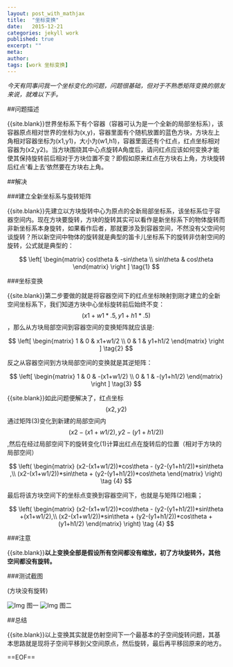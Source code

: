 ```yaml
---
layout: post_with_mathjax
title:  "坐标变换"
date:   2015-12-21
categories: jekyll work
published: true
excerpt: ""
meta: 
author: 
tags: [work 坐标变换]
---
```


*今天有同事问我一个坐标变化的问题，问题很基础，但对于不熟悉矩阵变换的朋友来说，就难以下手。*

##问题描述

{{site.blank}}世界坐标系下有个容器（容器可认为是一个全新的局部坐标系），该容器原点相对世界的坐标为(x,y)，容器里面有个随机放置的蓝色方块，方块左上角相对容器坐标为(x1,y1)，大小为(w1,h1)，容器里面还有个红点，红点坐标相对容器为(x2,y2)。当方块围绕其中心点旋转A角度后，请问红点应该如何变换才能使其保持旋转前后相对于方块位置不变？即假如原来红点在方块右上角，方块旋转后红点‘看上去’依然要在方块右上角。

##解决

###建立全新坐标系与旋转矩阵

{{site.blank}}先建立以方块旋转中心为原点的全新局部坐标系，该坐标系位于容器空间内。现在方块要旋转，方块的旋转其实可以看作是新坐标系下的物体旋转而非新坐标系本身旋转，如果看作后者，那就要涉及到容器空间，不然没有父空间何谈旋转？所以新空间中物体的旋转就是典型的笛卡儿坐标系下的旋转非仿射空间的旋转，公式就是典型的：

$$
\left[ \begin{matrix} cos\theta & -sin\theta \\ sin\theta & cos\theta \end{matrix} \right ] \tag{1}
$$

###坐标变换

{{site.blank}}第二步要做的就是将容器空间下的红点坐标映射到刚才建立的全新空间坐标系下，我们知道方块中心坐标旋转前后始终不变：$$(x1+w1*.5,y1+h1*.5)$$，那么从方块局部空间到容器空间的变换矩阵就应该是:

$$
\left[ \begin{matrix} 
1 & 0 & x1+w1/2 \\ 
0 & 1 & y1+h1/2 
\end{matrix} \right ] \tag{2}
$$

反之从容器空间到方块局部空间的变换就是其逆矩阵：

$$
\left[ \begin{matrix} 
1 & 0 & -(x1+w1/2) \\ 
0 & 1 & -(y1+h1/2) 
\end{matrix} \right ] \tag{3}
$$

{{site.blank}}如此问题便解决了，红点坐标$$(x2,y2)$$通过矩阵(3)变化到新建的局部空间内$$(x2-(x1+w1/2),y2-(y1+h1/2))$$,然后在经过局部空间下的旋转变化(1)计算出红点在旋转后的位置（相对于方块的局部空间）

$$
\left( \begin{matrix}
(x2-(x1+w1/2))*cos\theta - (y2-(y1+h1/2))*sin\theta ,\\ 
(x2-(x1+w1/2))*sin\theta + (y2-(y1+h1/2))*cos\theta 
\end{matrix} \right) \tag {4}
$$

最后将该方块空间下的坐标点变换到容器空间下，也就是与矩阵(2)相乘；

$$
\left( \begin{matrix}
(x2-(x1+w1/2))*cos\theta - (y2-(y1+h1/2))*sin\theta +(x1+w1/2),\\ 
(x2-(x1+w1/2))*sin\theta + (y2-(y1+h1/2))*cos\theta +(y1+h1/2)
\end{matrix} \right) \tag {4}
$$

###注意

{{site.blank}}**以上变换全部是假设所有空间都没有缩放，初了方块旋转外，其他空间都没有旋转。**

###测试截图

(方块没有旋转)

![Img][img_1] 图一
![Img][img_2] 图二

##总结

{{site.blank}}以上变换其实就是仿射空间下一个最基本的子空间旋转问题，其基本思路就是现将子空间平移到父空间原点，然后旋转，最后再平移回原来的地方。


==EOF==

[img_1]:{{site.basepath}}/img/coordination/image_coor1.jpg
[img_2]:{{site.basepath}}/img/coordination/image_coor2.jpg